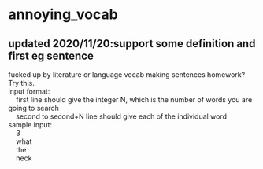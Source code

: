 annoying_vocab
==============
updated 2020/11/20:support some definition and first eg sentence
------------------
fucked up by literature or language vocab making sentences homework? Try this.  
input format:  
&nbsp;&nbsp;&nbsp;&nbsp;first line should give the integer N, which is the number of words you are going to search  
&nbsp;&nbsp;&nbsp;&nbsp;second to second+N line should give each of the individual word  
sample input:  
&nbsp;&nbsp;&nbsp;&nbsp;3  
&nbsp;&nbsp;&nbsp;&nbsp;what  
&nbsp;&nbsp;&nbsp;&nbsp;the  
&nbsp;&nbsp;&nbsp;&nbsp;heck
